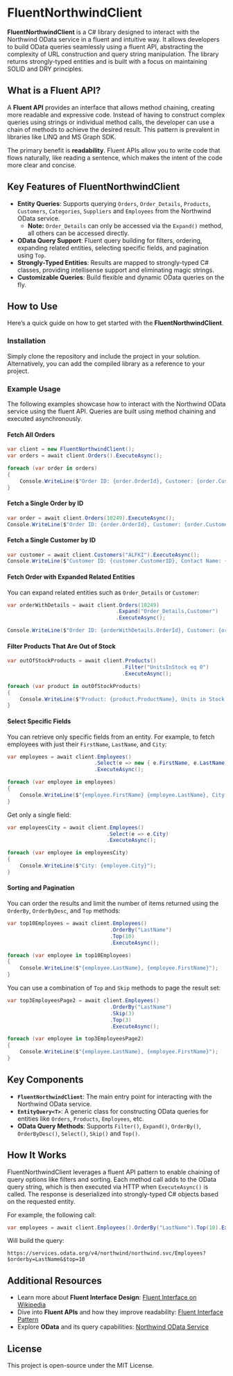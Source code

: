 # FluentNorthwindClient

**FluentNorthwindClient** is a C# library designed to interact with the Northwind OData service in a fluent and intuitive way. It allows developers to build OData queries seamlessly using a fluent API, abstracting the complexity of URL construction and query string manipulation. The library returns strongly-typed entities and is built with a focus on maintaining SOLID and DRY principles.

## What is a Fluent API?

A **Fluent API** provides an interface that allows method chaining, creating more readable and expressive code. Instead of having to construct complex queries using strings or individual method calls, the developer can use a chain of methods to achieve the desired result. This pattern is prevalent in libraries like LINQ and MS Graph SDK.

The primary benefit is **readability**. Fluent APIs allow you to write code that flows naturally, like reading a sentence, which makes the intent of the code more clear and concise.

## Key Features of FluentNorthwindClient

- **Entity Queries**: Supports querying `Orders`, `Order_Details`, `Products`, `Customers`, `Categories`, `Suppliers` and `Employees` from the Northwind OData service.
  - **Note:** `Order_Details` can only be accessed via the `Expand()` method, all others can be accessed directly.
- **OData Query Support**: Fluent query building for filters, ordering, expanding related entities, selecting specific fields, and pagination using `Top`.
- **Strongly-Typed Entities**: Results are mapped to strongly-typed C# classes, providing intellisense support and eliminating magic strings.
- **Customizable Queries**: Build flexible and dynamic OData queries on the fly.

## How to Use

Here’s a quick guide on how to get started with the **FluentNorthwindClient**.

### Installation

Simply clone the repository and include the project in your solution. Alternatively, you can add the compiled library as a reference to your project.

### Example Usage

The following examples showcase how to interact with the Northwind OData service using the fluent API. Queries are built using method chaining and executed asynchronously.

#### Fetch All Orders

```csharp
var client = new FluentNorthwindClient();
var orders = await client.Orders().ExecuteAsync();

foreach (var order in orders)
{
    Console.WriteLine($"Order ID: {order.OrderId}, Customer: {order.CustomerId}");
}
```

#### Fetch a Single Order by ID

```csharp
var order = await client.Orders(10249).ExecuteAsync();
Console.WriteLine($"Order ID: {order.OrderId}, Customer: {order.CustomerId}");
```

#### Fetch a Single Customer by ID

```csharp
var customer = await client.Customers("ALFKI").ExecuteAsync();
Console.WriteLine($"Customer ID: {customer.CustomerID}, Contact Name: {customer.ContactName}");
```

#### Fetch Order with Expanded Related Entities

You can expand related entities such as `Order_Details` or `Customer`:

```csharp
var orderWithDetails = await client.Orders(10249)
                                   .Expand("Order_Details,Customer")
                                   .ExecuteAsync();

Console.WriteLine($"Order ID: {orderWithDetails.OrderId}, Customer: {orderWithDetails.Customer.CompanyName}");
```

#### Filter Products That Are Out of Stock

```csharp
var outOfStockProducts = await client.Products()
                                     .Filter("UnitsInStock eq 0")
                                     .ExecuteAsync();

foreach (var product in outOfStockProducts)
{
    Console.WriteLine($"Product: {product.ProductName}, Units in Stock: {product.UnitsInStock}");
}
```

#### Select Specific Fields

You can retrieve only specific fields from an entity. For example, to fetch employees with just their `FirstName`, `LastName`, and `City`:

```csharp
var employees = await client.Employees()
                            .Select(e => new { e.FirstName, e.LastName, e.City })
                            .ExecuteAsync();

foreach (var employee in employees)
{
    Console.WriteLine($"{employee.FirstName} {employee.LastName}, City: {employee.City}");
}
```

Get only a single field:

```csharp
var employeesCity = await client.Employees()
                                .Select(e => e.City)
                                .ExecuteAsync();

foreach (var employee in employeesCity)
{
    Console.WriteLine($"City: {employee.City}");
}
```

#### Sorting and Pagination

You can order the results and limit the number of items returned using the `OrderBy`, `OrderByDesc`, and `Top` methods:

```csharp
var top10Employees = await client.Employees()
                                 .OrderBy("LastName")
                                 .Top(10)
                                 .ExecuteAsync();

foreach (var employee in top10Employees)
{
    Console.WriteLine($"{employee.LastName}, {employee.FirstName}");
}
```

You can use a combination of `Top` and `Skip` methods to page the result set:

```csharp
var top3EmployeesPage2 = await client.Employees()
                                 .OrderBy("LastName")
                                 .Skip(3)
                                 .Top(3)
                                 .ExecuteAsync();

foreach (var employee in top3EmployeesPage2)
{
    Console.WriteLine($"{employee.LastName}, {employee.FirstName}");
}
```

## Key Components

- **`FluentNorthwindClient`**: The main entry point for interacting with the Northwind OData service.
- **`EntityQuery<T>`**: A generic class for constructing OData queries for entities like `Orders`, `Products`, `Employees`, etc.
- **OData Query Methods**: Supports `Filter()`, `Expand()`, `OrderBy()`, `OrderByDesc()`, `Select()`, `Skip()` and `Top()`.

## How It Works

FluentNorthwindClient leverages a fluent API pattern to enable chaining of query options like filters and sorting. Each method call adds to the OData query string, which is then executed via HTTP when `ExecuteAsync()` is called. The response is deserialized into strongly-typed C# objects based on the requested entity.

For example, the following call:

```csharp
var employees = await client.Employees().OrderBy("LastName").Top(10).ExecuteAsync();
```

Will build the query:

```
https://services.odata.org/v4/northwind/northwind.svc/Employees?$orderby=LastName&$top=10
```

## Additional Resources

- Learn more about **Fluent Interface Design**: [Fluent Interface on Wikipedia](https://en.wikipedia.org/wiki/Fluent_interface)
- Dive into **Fluent APIs** and how they improve readability: [Fluent Interface Pattern](https://martinfowler.com/bliki/FluentInterface.html)
- Explore **OData** and its query capabilities: [Northwind OData Service](https://services.odata.org/V4/Northwind/Northwind.svc)

## License

This project is open-source under the MIT License.
